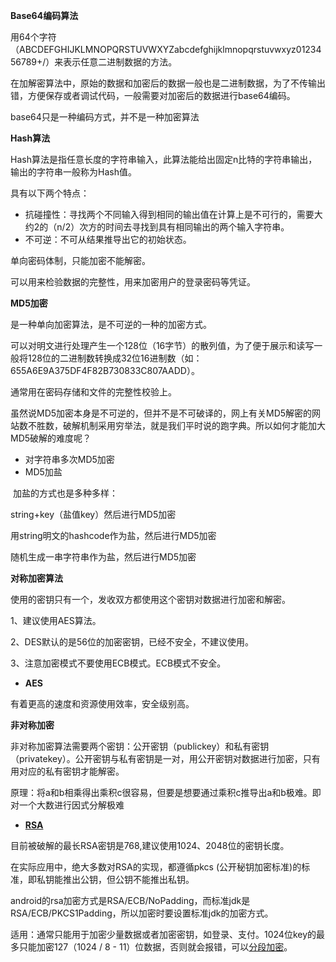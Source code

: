**Base64编码算法**

用64个字符（ABCDEFGHIJKLMNOPQRSTUVWXYZabcdefghijklmnopqrstuvwxyz0123456789+/）来表示任意二进制数据的方法。

在加解密算法中，原始的数据和加密后的数据一般也是二进制数据，为了不传输出错，方便保存或者调试代码，一般需要对加密后的数据进行base64编码。

base64只是一种编码方式，并不是一种加密算法



**Hash算法**

Hash算法是指任意长度的字符串输入，此算法能给出固定n比特的字符串输出，输出的字符串一般称为Hash值。 

具有以下两个特点：

- 抗碰撞性：寻找两个不同输入得到相同的输出值在计算上是不可行的，需要大约2的（n/2）次方的时间去寻找到具有相同输出的两个输入字符串。
- 不可逆：不可从结果推导出它的初始状态。

单向密码体制，只能加密不能解密。

可以用来检验数据的完整性，用来加密用户的登录密码等凭证。



**MD5加密**

是一种单向加密算法，是不可逆的一种的加密方式。

可以对明文进行处理产生一个128位（16字节）的散列值，为了便于展示和读写一般将128位的二进制数转换成32位16进制数（如：655A6E9A375DF4F82B730833C807AADD）。

通常用在密码存储和文件的完整性校验上。

虽然说MD5加密本身是不可逆的，但并不是不可破译的，网上有关MD5解密的网站数不胜数，破解机制采用穷举法，就是我们平时说的跑字典。所以如何才能加大MD5破解的难度呢？

- 对字符串多次MD5加密
- MD5加盐

​            加盐的方式也是多种多样：

string+key（盐值key）然后进行MD5加密

用string明文的hashcode作为盐，然后进行MD5加密

随机生成一串字符串作为盐，然后进行MD5加密



**对称加密算法**

使用的密钥只有一个，发收双方都使用这个密钥对数据进行加密和解密。

1、建议使用AES算法。

2、DES默认的是56位的加密密钥，已经不安全，不建议使用。

3、注意加密模式不要使用ECB模式。ECB模式不安全。

- **AES**

有着更高的速度和资源使用效率，安全级别高。



**非对称加密**

非对称加密算法需要两个密钥：公开密钥（publickey）和私有密钥（privatekey）。公开密钥与私有密钥是一对，用公开密钥对数据进行加密，只有用对应的私有密钥才能解密。

原理：将a和b相乘得出乘积c很容易，但要是想要通过乘积c推导出a和b极难。即对一个大数进行因式分解极难



- [**RSA**](http://https://juejin.im/post/5a76d7e3f265da4e752770a3)

目前被破解的最长RSA密钥是768,建议使用1024、2048位的密钥长度。

在实际应用中，绝大多数对RSA的实现，都遵循pkcs (公开秘钥加密标准)的标准，即私钥能推出公钥，但公钥不能推出私钥。

android的rsa加密方式是RSA/ECB/NoPadding，而标准jdk是RSA/ECB/PKCS1Padding，所以加密时要设置标准jdk的加密方式。

适用：通常只能用于加密少量数据或者加密密钥，如登录、支付。1024位key的最多只能加密127（1024 / 8 - 11）位数据，否则就会报错，可以[分段加密](https://blog.csdn.net/w690333243/article/details/90285936)。